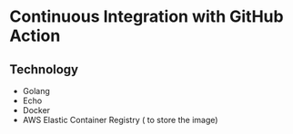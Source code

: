 # Continuous Integration with GitHub Action

## Technology
- Golang
- Echo
- Docker
- AWS Elastic Container Registry ( to store the image)

